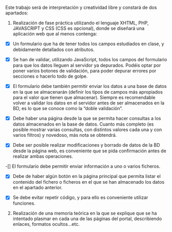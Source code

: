 Este trabajo será de interpretación y creatividad libre y constará de dos apartados:

1.  Realización de fase práctica utilizando el lenguaje XHTML, PHP, JAVASCRIPT y CSS (CSS es opcional), donde se diseñará una aplicación web que al menos contenga:

-[x] Un formulario que ha de tener todos los campos estudiados en clase, y debidamente detallados con atributos.

-[x] Se han de validar, utilizando JavaScript, todos los campos del formulario para que los datos lleguen al servidor ya depurados. Podéis optar por poner varios botones de validación, para poder depurar errores por secciones o hacerlo todo de golpe.

-[x] El formulario debe también permitir enviar los datos a una base de datos en la que se almacenarán (definir los tipos de campos más apropiados para el valor que tienen que almacenar). Siempre es recomendable volver a validar los datos en el servidor antes de ser almacenados en la BD, es lo que se conoce como la “doble validación”.

-[x] Debe haber una página desde la que se permita hacer consultas a los datos almacenados en la base de datos. Cuanto más completo (es posible mostrar varias consultas, con distintos valores cada una y con varios filtros) y novedoso, más nota se obtendrá.

-[x] Debe ser posible realizar modificaciones y borrado de datos de la BD desde la página web, es conveniente que se pida confirmación antes de realizar ambas operaciones.

-[] El formulario debe permitir enviar información a uno o varios ficheros.

-[x] Debe de haber algún botón en la página principal que permita listar el contenido del fichero o ficheros en el que se han almacenado los datos en el apartado anterior.

-[x] Se debe evitar repetir código, y para ello es conveniente utilizar funciones.

2.  Realización de una memoria teórica en la que se explique que se ha intentado plasmar en cada una de las páginas del portal, describiendo enlaces, formatos ocultos…etc.

